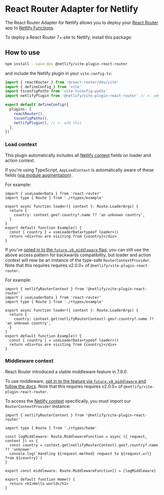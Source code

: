 # React Router Adapter for Netlify

The React Router Adapter for Netlify allows you to deploy your [React Router](https://reactrouter.com) app to
[Netlify Functions](https://docs.netlify.com/functions/overview/).

To deploy a React Router 7+ site to Netlify, install this package:

## How to use

```sh
npm install --save-dev @netlify/vite-plugin-react-router
```

and include the Netlify plugin in your `vite.config.ts`:

```typescript
import { reactRouter } from '@react-router/dev/vite'
import { defineConfig } from 'vite'
import tsconfigPaths from 'vite-tsconfig-paths'
import netlifyPlugin from '@netlify/vite-plugin-react-router' // <- add this

export default defineConfig({
  plugins: [
    reactRouter(),
    tsconfigPaths(),
    netlifyPlugin(), // <- add this
  ],
})
```

### Load context

This plugin automatically includes all
[Netlify context](https://docs.netlify.com/build/functions/api/#netlify-specific-context-object) fields on loader and
action context.

If you're using TypeScript, `AppLoadContext` is automatically aware of these fields
([via module augmentation](https://reactrouter.com/upgrading/remix#9-update-types-for-apploadcontext)).

For example:

```tsx
import { useLoaderData } from 'react-router'
import type { Route } from './+types/example'

export async function loader({ context }: Route.LoaderArgs) {
  return {
    country: context.geo?.country?.name ?? 'an unknown country',
  }
}
export default function Example() {
  const { country } = useLoaderData<typeof loader>()
  return <div>You are visiting from {country}</div>
}
```

If you've [opted in to the `future.v8_middleware` flag](https://reactrouter.com/how-to/middleware), you can still use
the above access pattern for backwards compatibility, but loader and action context will now be an instance of the
type-safe `RouterContextProvider`. Note that this requires requires v2.0.0+ of `@netlify/vite-plugin-react-router`.

For example:

```tsx
import { netlifyRouterContext } from '@netlify/vite-plugin-react-router'
import { useLoaderData } from 'react-router'
import type { Route } from './+types/example'

export async function loader({ context }: Route.LoaderArgs) {
  return {
    country: context.get(netlifyRouterContext).geo?.country?.name ?? 'an unknown country',
  }
}
export default function Example() {
  const { country } = useLoaderData<typeof loader>()
  return <div>You are visiting from {country}</div>
}
```

### Middleware context

React Router introduced a stable middleware feature in 7.9.0.

To use middleware,
[opt in to the feature via `future.v8_middleware` and follow the docs](https://reactrouter.com/how-to/middleware). Note
that this requires requires v2.0.0+ of `@netlify/vite-plugin-react-router`.

To access the [Netlify context](https://docs.netlify.com/build/functions/api/#netlify-specific-context-object)
specifically, you must import our `RouterContextProvider` instance:

```tsx
import { netlifyRouterContext } from '@netlify/vite-plugin-react-router'

import type { Route } from './+types/home'

const logMiddleware: Route.MiddlewareFunction = async ({ request, context }) => {
  const country = context.get(netlifyRouterContext).geo?.country?.name ?? 'unknown'
  console.log(`Handling ${request.method} request to ${request.url} from ${country}`)
}

export const middleware: Route.MiddlewareFunction[] = [logMiddleware]

export default function Home() {
  return <h1>Hello world</h1>
}
```
